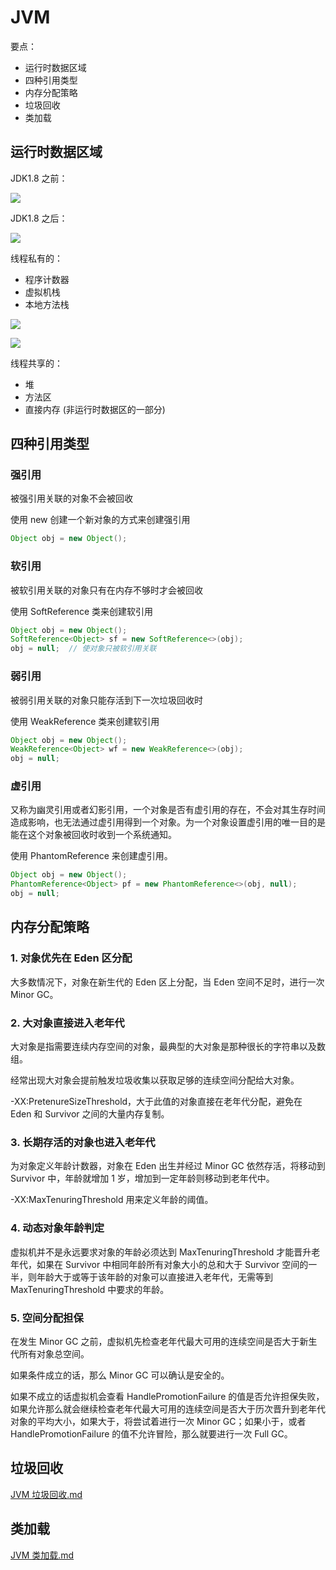 # JVM

要点：

- 运行时数据区域
- 四种引用类型
- 内存分配策略
- 垃圾回收
- 类加载

## 运行时数据区域

JDK1.8 之前：

![](_v_images/20190724095839908_26319.png)

JDK1.8 之后：

![](_v_images/20190724095845858_951.png)

线程私有的：

- 程序计数器
- 虚拟机栈
- 本地方法栈

![](_v_images/20190729220057126_12695.png)

![](_v_images/20190729220133087_4914.png)

线程共享的：

- 堆
- 方法区
- 直接内存 (非运行时数据区的一部分)

## 四种引用类型

### 强引用

被强引用关联的对象不会被回收

使用 new 创建一个新对象的方式来创建强引用

```java
Object obj = new Object();
```

### 软引用

被软引用关联的对象只有在内存不够时才会被回收

使用 SoftReference 类来创建软引用

```java
Object obj = new Object();
SoftReference<Object> sf = new SoftReference<>(obj);
obj = null;  // 使对象只被软引用关联
```

### 弱引用

被弱引用关联的对象只能存活到下一次垃圾回收时

使用 WeakReference 类来创建软引用

```java
Object obj = new Object();
WeakReference<Object> wf = new WeakReference<>(obj);
obj = null;
```

### 虚引用

又称为幽灵引用或者幻影引用，一个对象是否有虚引用的存在，不会对其生存时间造成影响，也无法通过虚引用得到一个对象。为一个对象设置虚引用的唯一目的是能在这个对象被回收时收到一个系统通知。

使用 PhantomReference 来创建虚引用。

```java
Object obj = new Object();
PhantomReference<Object> pf = new PhantomReference<>(obj, null);
obj = null;
```

## 内存分配策略

### 1. 对象优先在 Eden 区分配

大多数情况下，对象在新生代的 Eden 区上分配，当 Eden 空间不足时，进行一次 Minor GC。

### 2. 大对象直接进入老年代

大对象是指需要连续内存空间的对象，最典型的大对象是那种很长的字符串以及数组。

经常出现大对象会提前触发垃圾收集以获取足够的连续空间分配给大对象。

-XX:PretenureSizeThreshold，大于此值的对象直接在老年代分配，避免在 Eden 和 Survivor 之间的大量内存复制。

### 3. 长期存活的对象也进入老年代

为对象定义年龄计数器，对象在 Eden 出生并经过 Minor GC 依然存活，将移动到 Survivor 中，年龄就增加 1 岁，增加到一定年龄则移动到老年代中。

-XX:MaxTenuringThreshold 用来定义年龄的阈值。

### 4. 动态对象年龄判定

虚拟机并不是永远要求对象的年龄必须达到 MaxTenuringThreshold 才能晋升老年代，如果在 Survivor 中相同年龄所有对象大小的总和大于 Survivor 空间的一半，则年龄大于或等于该年龄的对象可以直接进入老年代，无需等到 MaxTenuringThreshold 中要求的年龄。

### 5. 空间分配担保

在发生 Minor GC 之前，虚拟机先检查老年代最大可用的连续空间是否大于新生代所有对象总空间。

如果条件成立的话，那么 Minor GC 可以确认是安全的。

如果不成立的话虚拟机会查看 HandlePromotionFailure 的值是否允许担保失败，如果允许那么就会继续检查老年代最大可用的连续空间是否大于历次晋升到老年代对象的平均大小，如果大于，将尝试着进行一次 Minor GC；如果小于，或者 HandlePromotionFailure 的值不允许冒险，那么就要进行一次 Full GC。

## 垃圾回收

[JVM 垃圾回收.md](JVM%20垃圾回收.md)

## 类加载

[JVM 类加载.md](JVM%20类加载.md)
